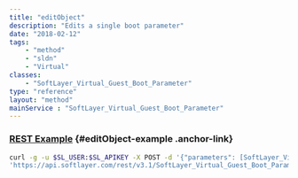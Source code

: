 ```yaml
---
title: "editObject"
description: "Edits a single boot parameter"
date: "2018-02-12"
tags:
    - "method"
    - "sldn"
    - "Virtual"
classes:
    - "SoftLayer_Virtual_Guest_Boot_Parameter"
type: "reference"
layout: "method"
mainService : "SoftLayer_Virtual_Guest_Boot_Parameter"
---
```


### [REST Example](#editObject-example) <a href="/article/rest/"><i class="fas fa-question"></i></a> {#editObject-example .anchor-link} 
```bash
curl -g -u $SL_USER:$SL_APIKEY -X POST -d '{"parameters": [SoftLayer_Virtual_Guest_Boot_Parameter]}' \
'https://api.softlayer.com/rest/v3.1/SoftLayer_Virtual_Guest_Boot_Parameter/{SoftLayer_Virtual_Guest_Boot_ParameterID}/editObject'
```
